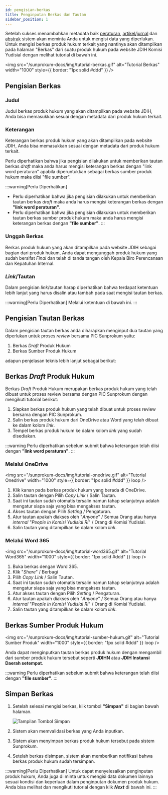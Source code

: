```yaml
---
id: pengisian-berkas
title: Penginputan Berkas dan Tautan
sidebar_position: 1
---
```


Setelah sukses menambahkan metadata baik [peraturan](/docs/Panduan%20Penginputan%20Metadata/metadata-dokumen.md), [artikel/jurnal](/docs/Panduan%20Penginputan%20Metadata/metadata-artikel-jurnal.md) dan [abstrak](/docs/Panduan%20Penyusunan%20&%20Penginputan%20Abstrak/penyusunan-abstrak.md) sistem akan meminta Anda untuk mengisi data yang diperlukan. Untuk mengisi berkas produk hukum terkait yang nantinya akan ditampilkan pada halaman "Berkas" dari suatu produk hukum pada website JDIH Komisi Yudisial dengan melihat tutorial di bawah ini.

<img
src="/sunprokum-docs/img/tutorial-berkas.gif"
alt="Tutorial Berkas"
width="1000"
style={{ border: "1px solid #ddd" }}
/>

## Pengisian Berkas

### Judul

Judul berkas produk hukum yang akan ditampilkan pada website JDIH, Anda bisa memasukkan sesuai dengan metadata dari produk hukum terkait.

### Keterangan

Keterangan berkas produk hukum yang akan ditampilkan pada website JDIH, Anda bisa memasukkan sesuai dengan metadata dari produk hukum terkait.

Perlu diperhatikan bahwa jika pengisian dilakukan untuk memberikan tautan berkas _draft_ maka anda harus mengisi keterangan berkas dengan "link word peraturan" apabila diperuntukkan sebagai berkas sumber produk hukum maka diisi "file sumber".

:::warning[Perlu Diperhatikan]

- Perlu diperhatikan bahwa jika pengisian dilakukan untuk memberikan tautan berkas _draft_ maka anda harus mengisi keterangan berkas dengan **"link word peraturan"**.
- Perlu diperhatikan bahwa jika pengisian dilakukan untuk memberikan tautan berkas sumber produk hukum maka anda harus mengisi keterangan berkas dengan **"file sumber"**.
  :::

### Unggah Berkas

Berkas produk hukum yang akan ditampilkan pada website JDIH sebagai bagian dari produk hukum, Anda dapat mengunggah produk hukum yang sudah bersifat _Final_ dan telah di tanda tangan oleh Kepala Biro Perencanaan dan Kepatuhan Internal.

### _Link_/Tautan

Dalam pengisian _link_/tautan harap diperhatikan bahwa terdapat ketentuan lebih lanjut yang harus disalin atau tambah pada saat mengisi tautan berkas.

:::warning[Perlu Diperhatikan]
Melalui ketentuan di bawah ini.
:::

## Pengisian Tautan Berkas

Dalam pengisian tautan berkas anda diharapkan menginput dua tautan yang diperlukan untuk proses _review_ bersama PIC Sunprokum yaitu:

1. Berkas _Draft_ Produk Hukum
2. Berkas Sumber Produk Hukum

adapun penjelasan teknis lebih lanjut sebagai berikut:

## Berkas _Draft_ Produk Hukum

Berkas _Draft_ Produk Hukum merupakan berkas produk hukum yang telah dibuat untuk proses review bersama dengan PIC Sunprokum dengan mengikuti tutorial berikut:

1. Siapkan berkas produk hukum yang telah dibuat untuk proses review bersama dengan PIC Sunprokum.
2. Salin berkas produk hukum dari OneDrive atau Word yang telah dibuat ke dalam kolom _link_.
3. Tempel berkas produk hukum ke dalam kolom _link_ yang sudah disediakan.

:::warning
Perlu diperhatikan sebelum submit bahwa keterangan telah diisi dengan **"link word peraturan"**.
:::

### Melalui OneDrive

<img
src="/sunprokum-docs/img/tutorial-onedrive.gif"
alt="Tutorial Onedrive"
width="1000"
style={{ border: "1px solid #ddd" }}
loop
/>

1. Klik kanan pada berkas produk hukum yang berada di OneDrive.
2. Salin tautan dengan Pilih _Copy Link_ / Salin Tautan.
3. Saat ini tautan sudah otomatis tersalin namun tahap selanjutnya adalah mengatur siapa saja yang bisa mengakses tautan.
4. Akses tautan dengan Pilih _Setting_ / Pengaturan.
5. Atur tautan apakah diakses oleh "_Anyone_" / Semua Orang atau hanya _internal_ "_People in Komisi Yudisial RI_" / Orang di Komisi Yudisial.
6. Salin tautan yang ditampilkan ke dalam kolom _link_.

### Melalui Word 365

<img
src="/sunprokum-docs/img/tutorial-word365.gif"
alt="Tutorial Word365"
width="1000"
style={{ border: "1px solid #ddd" }}
loop
/>

1. Buka berkas dengan Word 365.
2. Klik "_Share_" / Berbagi
3. Pilih _Copy Link_ / Salin Tautan.
4. Saat ini tautan sudah otomatis tersalin namun tahap selanjutnya adalah mengatur siapa saja yang bisa mengakses tautan.
5. Atur akses tautan dengan Pilih _Setting_ / Pengaturan.
6. Atur tautan apakah diakses oleh "_Anyone_" / Semua Orang atau hanya _internal_ "_People in Komisi Yudisial RI_" / Orang di Komisi Yudisial.
7. Salin tautan yang ditampilkan ke dalam kolom _link_.

## Berkas Sumber Produk Hukum

<img
src="/sunprokum-docs/img/tutorial-sumber-hukum.gif"
alt="Tutorial Sumber Produk"
width="1000"
style={{ border: "1px solid #ddd" }}
loop
/>

Anda dapat menginputkan tautan berkas produk hukum dengan mengambil dari sumber produk hukum tersebut seperti **JDIHN** atau **JDIH Instansi Daerah setempat**.

:::warning
Perlu diperhatikan sebelum submit bahwa keterangan telah diisi dengan **"file sumber"**.
:::

## Simpan Berkas

1. Setelah selesai mengisi berkas, klik tombol **"Simpan"** di bagian bawah halaman.

   ![Tampilan Tombol Simpan](/img/tombol-simpan.png)

2. Sistem akan memvalidasi berkas yang Anda inputkan.
3. Sistem akan menyimpan berkas produk hukum tersebut pada sistem Sunprokum.
4. Setelah berkas disimpan, sistem akan memberikan notifikasi bahwa berkas produk hukum sudah tersimpan.

:::warning[Perlu Diperhatikan]
Untuk dapat menyelesaikan penginputan produk hukum, Anda juga di minta untuk mengisi data dokumen lainnya sesuai kondisi dan keperluan dalam penginputan dokumen produk hukum. Anda bisa melihat dan mengikuti tutorial dengan klik **_Next_** di bawah ini.
:::
